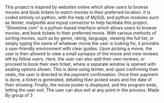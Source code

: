 This project is inspired by websites online which allow users to browse movies and book tickets to watch movies in their preferred location. It is coded entirely on python, with the help of MySQL and python modules such as tkinter, matplotlib and mysql.connector to help facilitate this project. 
“Showtime.com” is a python-based interface which allows users to browse movies, and book tickets to their preferred movie. With various methods of sorting movies, such as by genre, rating, language, viewing the full list, or simply typing the name of whatever movie the user is looking for, it provides a user-friendly environment with clear guides. 
Upon picking a movie, the user is then allowed to view a small synopsis of the movie and view reviews left by fellow users. Here, the user can also add their own reviews, or proceed to book their own ticket, where a separate window is opened with seating options shown. This is done using tkinter, and upon confirming their seats, the user is directed to the payment confirmation. 
Once their payment is done, a ticket is generated, detailing their picked seats and the date of their showing. Finally, the movie poster is displayed, and the program ends, letting the user exit. The user can also exit at any point in the process. 
Made By group of 3
